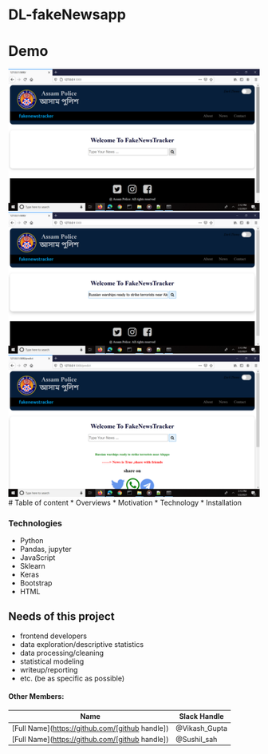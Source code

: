 # DL-fakeNewsapp
# Demo 
<img src="https://github.com/Nirajsah17/DL-fakeNewsapp/blob/master/main.png"/>
<img src="https://github.com/Nirajsah17/DL-fakeNewsapp/blob/master/second.png"/>
<img src="https://github.com/Nirajsah17/DL-fakeNewsapp/blob/master/third.png"/>
# Table of content
* Overviews
* Motivation 
* Technology
* Installation

### Technologies
* Python
* Pandas, jupyter
* JavaScript
* Sklearn
* Keras
* Bootstrap 
* HTML
## Needs of this project

- frontend developers
- data exploration/descriptive statistics
- data processing/cleaning
- statistical modeling
- writeup/reporting
- etc. (be as specific as possible)


#### Other Members:

|Name     |  Slack Handle   | 
|---------|-----------------|
|[Full Name](https://github.com/[github handle])| @Vikash_Gupta        |
|[Full Name](https://github.com/[github handle]) |     @Sushil_sah    |<br>
